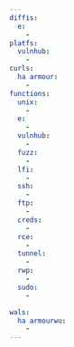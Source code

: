 ```yaml
---
diffis:
  e:
    -
platfs:
  vulnhub:
    -
curls:
  ha armour:
    -
functions:
  unix:
    -
  e:
    -
  vulnhub:
    -
  fuzz:
    -
  lfi:
    -
  ssh:
    -
  ftp:
    -
  creds:
    -
  rce:
    -
  tunnel:
    -
  rwp:
    -
  sudo:
    -

wals:
  ha armourwu:
    -
---
```

